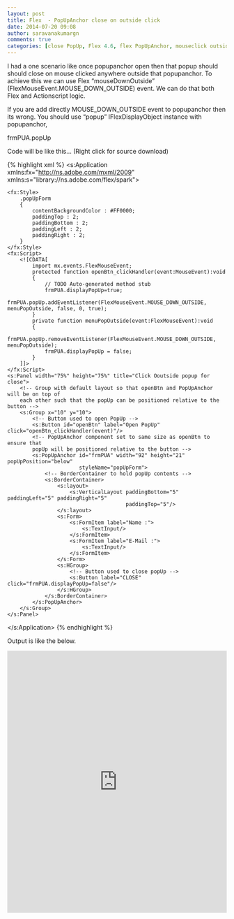 ```yaml
---
layout: post
title: Flex  - PopUpAnchor close on outside click
date: 2014-07-20 09:08
author: saravanakumargn
comments: true
categories: [close PopUp, Flex 4.6, flex PopUpAnchor, mouseclick outside]
---
```

I had a one scenario like once popupanchor open then that popup should should close on mouse clicked anywhere outside that popupanchor. To achieve this we can use Flex “mouseDownOutside” (FlexMouseEvent.MOUSE_DOWN_OUTSIDE) event. We can do that both Flex and Actionscript logic.

If you are add directly  MOUSE_DOWN_OUTSIDE event to popupanchor then its wrong. You should use “popup” IFlexDisplayObject instance with popupanchor,

frmPUA.popUp

Code will be like this… (Right click for source download)

 
{% highlight xml %}
<s:Application xmlns:fx="http://ns.adobe.com/mxml/2009"
			   xmlns:s="library://ns.adobe.com/flex/spark">
	
	<fx:Style>
		.popUpForm
		{
			contentBackgroundColor : #FF0000;
			paddingTop : 2;
			paddingBottom : 2;
			paddingLeft : 2;
			paddingRight : 2;
		}
	</fx:Style>
	<fx:Script>
		<![CDATA[
			import mx.events.FlexMouseEvent;
			protected function openBtn_clickHandler(event:MouseEvent):void
			{
				// TODO Auto-generated method stub
				frmPUA.displayPopUp=true;
				frmPUA.popUp.addEventListener(FlexMouseEvent.MOUSE_DOWN_OUTSIDE, menuPopOutside, false, 0, true);
			}
			private function menuPopOutside(event:FlexMouseEvent):void
			{
				frmPUA.popUp.removeEventListener(FlexMouseEvent.MOUSE_DOWN_OUTSIDE, menuPopOutside);
				frmPUA.displayPopUp = false;
			}
		]]>
	</fx:Script>
	<s:Panel width="75%" height="75%" title="Click Ooutside popup for close">
		<!-- Group with default layout so that openBtn and PopUpAnchor will be on top of
		each other such that the popUp can be positioned relative to the button -->
		<s:Group x="10" y="10">
			<!-- Button used to open PopUp -->
			<s:Button id="openBtn" label="Open PopUp" click="openBtn_clickHandler(event)"/>
			<!-- PopUpAnchor component set to same size as openBtn to ensure that
			popUp will be positioned relative to the button -->
			<s:PopUpAnchor id="frmPUA" width="92" height="21" popUpPosition="below"
						   styleName="popUpForm">
				<!-- BorderContainer to hold popUp contents -->
				<s:BorderContainer>
					<s:layout>
						<s:VerticalLayout paddingBottom="5" paddingLeft="5" paddingRight="5"
										  paddingTop="5"/>
					</s:layout>
					<s:Form>
						<s:FormItem label="Name :">
							<s:TextInput/>
						</s:FormItem>
						<s:FormItem label="E-Mail :">
							<s:TextInput/>
						</s:FormItem>
					</s:Form>
					<s:HGroup>
						<!-- Button used to close popUp -->
						<s:Button label="CLOSE" click="frmPUA.displayPopUp=false"/>
					</s:HGroup>
				</s:BorderContainer>
			</s:PopUpAnchor>
		</s:Group>
	</s:Panel>
</s:Application>
{% endhighlight %}


Output is like the below.

<p><iframe style="border: 0px none;" src="http://saravanakumar.org/blog_samples/PopUpAnchorCloseSample/PopUpAnchorCloseSample.html" width="100%" height="600"></iframe></p>
